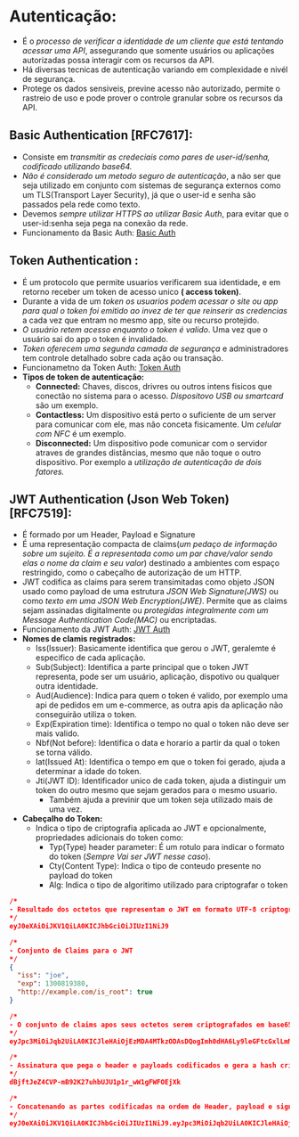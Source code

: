 # Autenticação:

- É o *processo de verificar a identidade de um cliente que está tentando acessar uma API*, assegurando que somente
  usuários ou aplicações autorizadas possa interagir com os recursos da API.
- Há diversas tecnicas de autenticação variando em complexidade e nivél de segurança.
- Protege os dados sensiveis, previne acesso não autorizado, permite o rastreio de uso e pode prover o controle granular
  sobre os recursos da API.

## Basic Authentication [RFC7617]:

- Consiste em *transmitir as credeciais como pares de user-id/senha, codificado utilizando base64.*
- *Não é considerado um metodo seguro de autenticação*, a não ser que seja utilizado em conjunto com sistemas de
  segurança
  externos como um TLS(Transport Layer Security), já que o user-id e senha são passados pela rede como texto.
- Devemos *sempre utilizar HTTPS ao utilizar Basic Auth*, para evitar que o user-id:senha seja pega na conexão da rede.
- Funcionamento da Basic Auth: [Basic Auth](https://roadmap.sh/guides/basic-authentication.png)

## Token Authentication :

- É um protocolo que permite usuarios verificarem sua identidade, e em retorno receber um token de acesso unico **(
  access token)**.
- Durante a vida de um *token os usuarios podem acessar o site ou app para qual o token foi emitido ao invez de ter que
  reinserir as credencias* a cada vez que entram no mesmo app, site ou recurso protejido.
- *O usuário retem acesso enquanto o token é valido*. Uma vez que o usuário sai do app o token é invalidado.
- *Token oferecem uma segunda camada de segurança* e administradores tem controle detalhado sobre cada ação ou
  transação.
- Funcionametno da Token Auth: [Token Auth](https://roadmap.sh/guides/token-authentication.png)
- **Tipos de token de autenticação:**
    - **Connected:** Chaves, discos, drivres ou outros intens fisicos que conectão no sistema para o acesso.
      *Dispositovo USB ou smartcard* são um exemplo.
    - **Contactless:** Um dispositivo está perto o suficiente de um server para comunicar com ele, mas não conceta
      fisicamente. Um *celular com NFC* é um exemplo.
    - **Disconnected:** Um dispositivo pode comunicar com o servidor atraves de grandes distâncias, mesmo que não toque
      o outro dispositivo. Por exemplo a *utilização de autenticação de dois fatores.*

## JWT Authentication (Json Web Token)[RFC7519]:

- É formado por um Header, Payload e Signature
- É uma representação compacta de claims(*um pedaço de informação sobre um sujeito. É a representada como um par
  chave/valor sendo elas o nome da claim e seu valor*) destinado a ambientes com espaço restringido, como o cabeçalho de
  autorização de um HTTP.
- JWT codifica as claims para serem transimitadas como objeto JSON usado como payload de uma estrutura *JSON Web
  Signature(JWS)* ou como *texto em uma JSON Web Encryption(JWE)*. Permite que as claims sejam assinadas digitalmente ou
  *protegidas integralmente com um Message Authentication Code(MAC)* ou encriptadas.
- Funcionamento da JWT Auth: [JWT Auth](https://roadmap.sh/guides/jwt-authentication.png)
- **Nomes de clamis registrados:**
    - Iss(Issuer): Basicamente identifica que gerou o JWT, geralemte é especifico de cada aplicação.
    - Sub(Subject): Identifica a parte principal que o token JWT representa, pode ser um usuário, aplicação, dispotivo
      ou qualquer outra identidade.
    - Aud(Audience): Indica para quem o token é valido, por exemplo uma api de pedidos em um e-commerce, as outra apis
      da aplicação não conseguirão utiliza o token.
    - Exp(Expiration time): Identifica o tempo no qual o token não deve ser mais valido.
    - Nbf(Not before): Identifica o data e horario a partir da qual o token se torna válido.
    - Iat(Issued At): Identifica o tempo em que o token foi gerado, ajuda a determinar a idade do token.
    - Jti(JWT ID): Identificador unico de cada token, ajuda a distinguir um token do outro mesmo que sejam gerados para
      o mesmo usuario.
        - Também ajuda a previnir que um token seja utilizado mais de uma vez.
- **Cabeçalho do Token:**
    - Indica o tipo de criptografia aplicada ao JWT e opcionalmente, propriedades adicionais do token como:
        - Typ(Type) header parameter:  É um rotulo para indicar o formato do token (*Sempre Vai ser JWT nesse caso*).
        - Cty(Content Type): Indica o tipo de conteudo presente no payload do token
        - Alg: Indica o tipo de algoritimo utilizado para criptografar o token

```json
/*
- Resultado dos octetos que representam o JWT em formato UTF-8 criptografados
*/
eyJ0eXAiOiJKV1QiLA0KICJhbGciOiJIUzI1NiJ9

/*
- Conjunto de Claims para o JWT
*/
{
  "iss": "joe",
  "exp": 1300819380,
  "http://example.com/is_root": true
}

/*
- O conjunto de claims apos seus octetos serem criptografados em base65
*/
eyJpc3MiOiJqb2UiLA0KICJleHAiOjEzMDA4MTkzODAsDQogImh0dHA6Ly9leGFtcGxlLmNvbS9pc19yb290Ijp0cnVlfQ

/*
- Assinatura que pega o header e payloads codificados e gera a hash criptografada utilizando SHA-256 e base64 para codificar esse SHA gerado.
*/
dBjftJeZ4CVP-mB92K27uhbUJU1p1r_wW1gFWFOEjXk

/*
- Concatenando as partes codificadas na ordem de Header, payload e signature separados por ponto ('.') gera o token JWT completo.
*/
eyJ0eXAiOiJKV1QiLA0KICJhbGciOiJIUzI1NiJ9.eyJpc3MiOiJqb2UiLA0KICJleHAiOjEzMDA4MTkzODAsDQogImh0dHA6Ly9leGFtcGxlLmNvbS9pc19yb290Ijp0cnVlfQ.dBjftJeZ4CVP-mB92K27uhbUJU1p1r_wW1gFWFOEjXk
```
